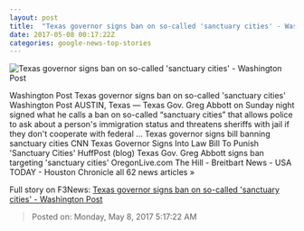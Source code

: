 ```yaml
---
layout: post
title:  "Texas governor signs ban on so-called 'sanctuary cities' - Washington Post"
date: 2017-05-08 00:17:22Z
categories: google-news-top-stories
---
```


![Texas governor signs ban on so-called 'sanctuary cities' - Washington Post](https://img.washingtonpost.com/rf/image_1484w/2010-2019/Wires/Online/2017-05-08/AP/Images/Texas_What_Were_Watching_03110.jpg-3a8b3.jpg)

Washington Post Texas governor signs ban on so-called 'sanctuary cities' Washington Post AUSTIN, Texas — Texas Gov. Greg Abbott on Sunday night signed what he calls a ban on so-called “sanctuary cities” that allows police to ask about a person's immigration status and threatens sheriffs with jail if they don't cooperate with federal ... Texas governor signs bill banning sanctuary cities CNN Texas Governor Signs Into Law Bill To Punish 'Sanctuary Cities' HuffPost (blog) Texas Gov. Greg Abbott signs ban targeting 'sanctuary cities' OregonLive.com The Hill - Breitbart News - USA TODAY - Houston Chronicle all 62 news articles »


Full story on F3News: [Texas governor signs ban on so-called 'sanctuary cities' - Washington Post](http://www.f3nws.com/n/MAXfSD)

> Posted on: Monday, May 8, 2017 5:17:22 AM
